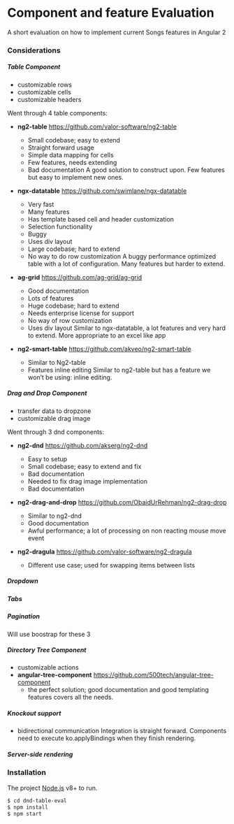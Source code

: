 # Component and feature Evaluation
A short evaluation on how to implement current Songs features in Angular 2

### Considerations 

##### Table Component
- customizable rows
- customizable cells
- customizable headers

Went through 4 table components:
* **ng2-table** https://github.com/valor-software/ng2-table
  * Small codebase; easy to extend
  * Straight forward usage
  * Simple data mapping for cells
  * Few features, needs extending
  * Bad documentation
A good solution to construct upon. Few features but easy to implement new ones.


* **ngx-datatable** https://github.com/swimlane/ngx-datatable
  * Very fast
  * Many features
  * Has template based cell and header customization
  * Selection functionality
  * Buggy
  * Uses div layout
  * Large codebase; hard to extend
  * No way to do row customization
  A buggy performance optimized table with a lot of configuration. Many features but harder to extend.


* **ag-grid** https://github.com/ag-grid/ag-grid
  * Good documentation
  * Lots of features
  * Huge codebase; hard to extend
  * Needs enterprise license for support 
  * No way of row customization
  * Uses div layout
  Similar to ngx-datatable, a lot features and very hard to extend. More appropriate  to an excel like app


* **ng2-smart-table** https://github.com/akveo/ng2-smart-table
  * Similar to Ng2-table 
  * Features inline editing
  Similar to ng2-table but has a feature we won’t be using: inline editing. 


##### Drag and Drop Component
- transfer data to dropzone
- customizable drag image

Went through 3 dnd components:
* **ng2-dnd** https://github.com/akserg/ng2-dnd
  * Easy to setup
  * Small codebase; easy to extend and fix
  *  Bad documentation
  * Needed to fix drag image implementation
  * Bad documentation

* **ng2-drag-and-drop** https://github.com/ObaidUrRehman/ng2-drag-drop
  * Similar to ng2-dnd
  * Good documentation
  * Awful performance; a lot of processing on non reacting mouse move event 

* **ng2-dragula** https://github.com/valor-software/ng2-dragula
  * Different use case; used for swapping items between lists


##### Dropdown
##### Tabs
##### Pagination
Will use boostrap for these 3

##### Directory Tree Component
* customizable actions
* **angular-tree-component** https://github.com/500tech/angular-tree-component
  * the perfect solution; good documentation and good templating features covers all the needs.


##### Knockout support
* bidirectional communication
Integration is straight forward. Components need to execute ko.applyBindings when they finish rendering.

##### Server-side rendering

### Installation

The project [Node.js](https://nodejs.org/) v8+ to run.
```sh
$ cd dnd-table-eval
$ npm install
$ npm start
```
